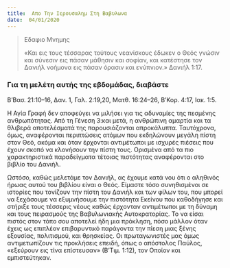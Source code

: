 ```yaml
---
title:  Απο Την Ιερουσαλημ Στη Βαβυλωνα
date:  04/01/2020
---
```


> <p>Εδαφιο Μνημης</p>
> «Και εις τους τέσσαρας τούτους νεανίσκους έδωκεν ο Θεός γνώσιν και σύνεσιν εις πάσαν μάθησιν και σοφίαν, και κατέστησε τον Δανιήλ νοήμονα εις πάσαν όρασιν και ενύπνιον.» Δανιήλ 1:17.

### Για τη μελέτη αυτής της εβδομάδας, διαβάστε
B’Βασ. 21:10–16, Δαν. 1, Γαλ. 2:19,20, Ματθ. 16:24–26, Β’Κορ. 4:17, Ιακ. 1:5.

Η Αγία Γραφή δεν αποφεύγει να μιλήσει για τις αδυναμίες της πεσμένης ανθρωπότητας. Από τη Γένεση 3:και μετά, η ανθρώπινη αμαρτία και τα θλιβερά αποτελέσματά της παρουσιάζονται απροκάλυπτα. Ταυτόχρονα, όμως, αναφέρονται περιπτώσεις ατόμων που εκδηλώνουν μεγάλη πίστη στον Θεό, ακόμα και όταν έρχονται αντιμέτωποι με ισχυρές πιέσεις που έχουν σκοπό να κλονήσουν την πίστη τους. Ορισμένα από τα πιο χαρακτηριστικά παραδείγματα τέτοιας πιστότητας αναφέρονται στο βιβλίο του Δανιήλ.

Ωστόσο, καθώς μελετάμε τον Δανιήλ, ας έχουμε κατά νου ότι ο αληθινός ήρωας αυτού του βιβλίου είναι ο Θεός. Είμαστε τόσο συνηθισμένοι σε ιστορίες που τονίζουν την πίστη του Δανιήλ και των φίλων του, που μπορεί να ξεχάσουμε να εξυμνήσουμε την πιστότητα Εκείνου που καθοδήγησε και στήριξε τους τέσσερις νέους καθώς έρχονταν αντιμέτωποι με τη δύναμη και τους πειρασμούς της Βαβυλωνιακής Αυτοκρατορίας. Το να είσαι πιστός στον τόπο σου αποτελεί ήδη μια πρόκληση, πόσο μάλλον όταν έχεις ως επιπλέον επιβαρυντικό παράγοντα την πίεση μιας ξένης εξουσίας, πολιτισμού, και θρησκείας. Οι πρωταγωνιστές μας όμως αντιμετωπίζουν τις προκλήσεις επειδή, όπως ο απόστολος Παύλος, «εξεύρουν εις τίνα επίστευσαν» (Β’Τιμ. 1:12), τον Οποίον και εμπιστεύτηκαν.